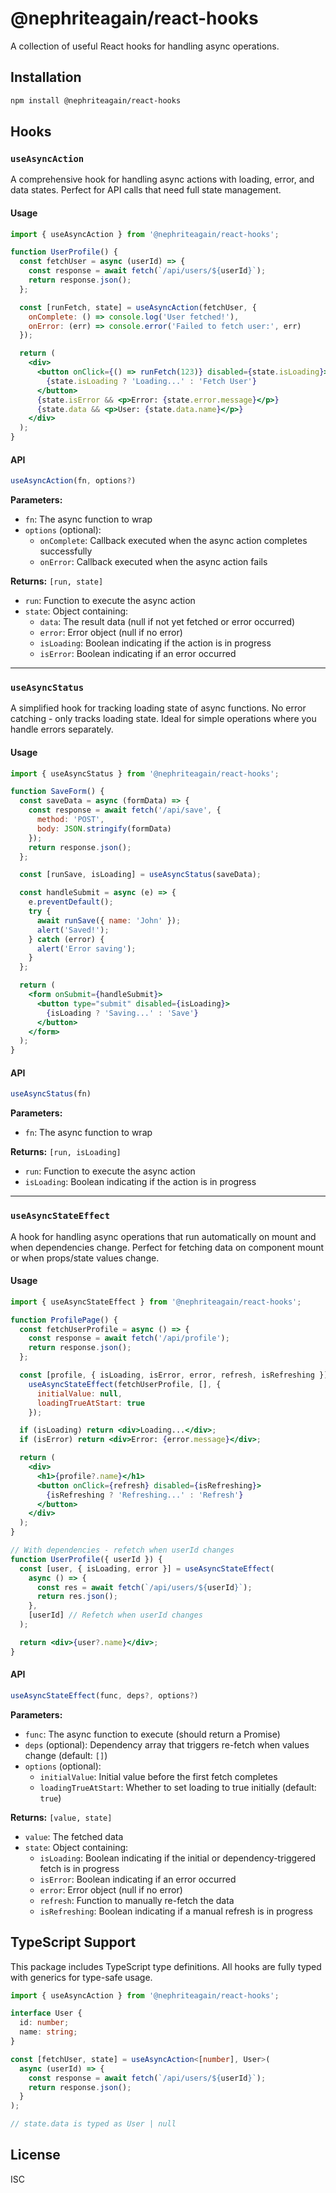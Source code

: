 # @nephriteagain/react-hooks

A collection of useful React hooks for handling async operations.

## Installation

```bash
npm install @nephriteagain/react-hooks
```

## Hooks

### `useAsyncAction`

A comprehensive hook for handling async actions with loading, error, and data states. Perfect for API calls that need full state management.

#### Usage

```jsx
import { useAsyncAction } from '@nephriteagain/react-hooks';

function UserProfile() {
  const fetchUser = async (userId) => {
    const response = await fetch(`/api/users/${userId}`);
    return response.json();
  };

  const [runFetch, state] = useAsyncAction(fetchUser, {
    onComplete: () => console.log('User fetched!'),
    onError: (err) => console.error('Failed to fetch user:', err)
  });

  return (
    <div>
      <button onClick={() => runFetch(123)} disabled={state.isLoading}>
        {state.isLoading ? 'Loading...' : 'Fetch User'}
      </button>
      {state.isError && <p>Error: {state.error.message}</p>}
      {state.data && <p>User: {state.data.name}</p>}
    </div>
  );
}
```

#### API

```typescript
useAsyncAction(fn, options?)
```

**Parameters:**
- `fn`: The async function to wrap
- `options` (optional):
  - `onComplete`: Callback executed when the async action completes successfully
  - `onError`: Callback executed when the async action fails

**Returns:** `[run, state]`
- `run`: Function to execute the async action
- `state`: Object containing:
  - `data`: The result data (null if not yet fetched or error occurred)
  - `error`: Error object (null if no error)
  - `isLoading`: Boolean indicating if the action is in progress
  - `isError`: Boolean indicating if an error occurred

---

### `useAsyncStatus`

A simplified hook for tracking loading state of async functions. No error catching - only tracks loading state. Ideal for simple operations where you handle errors separately.

#### Usage

```jsx
import { useAsyncStatus } from '@nephriteagain/react-hooks';

function SaveForm() {
  const saveData = async (formData) => {
    const response = await fetch('/api/save', {
      method: 'POST',
      body: JSON.stringify(formData)
    });
    return response.json();
  };

  const [runSave, isLoading] = useAsyncStatus(saveData);

  const handleSubmit = async (e) => {
    e.preventDefault();
    try {
      await runSave({ name: 'John' });
      alert('Saved!');
    } catch (error) {
      alert('Error saving');
    }
  };

  return (
    <form onSubmit={handleSubmit}>
      <button type="submit" disabled={isLoading}>
        {isLoading ? 'Saving...' : 'Save'}
      </button>
    </form>
  );
}
```

#### API

```typescript
useAsyncStatus(fn)
```

**Parameters:**
- `fn`: The async function to wrap

**Returns:** `[run, isLoading]`
- `run`: Function to execute the async action
- `isLoading`: Boolean indicating if the action is in progress

---

### `useAsyncStateEffect`

A hook for handling async operations that run automatically on mount and when dependencies change. Perfect for fetching data on component mount or when props/state values change.

#### Usage

```jsx
import { useAsyncStateEffect } from '@nephriteagain/react-hooks';

function ProfilePage() {
  const fetchUserProfile = async () => {
    const response = await fetch('/api/profile');
    return response.json();
  };

  const [profile, { isLoading, isError, error, refresh, isRefreshing }] =
    useAsyncStateEffect(fetchUserProfile, [], {
      initialValue: null,
      loadingTrueAtStart: true
    });

  if (isLoading) return <div>Loading...</div>;
  if (isError) return <div>Error: {error.message}</div>;

  return (
    <div>
      <h1>{profile?.name}</h1>
      <button onClick={refresh} disabled={isRefreshing}>
        {isRefreshing ? 'Refreshing...' : 'Refresh'}
      </button>
    </div>
  );
}

// With dependencies - refetch when userId changes
function UserProfile({ userId }) {
  const [user, { isLoading, error }] = useAsyncStateEffect(
    async () => {
      const res = await fetch(`/api/users/${userId}`);
      return res.json();
    },
    [userId] // Refetch when userId changes
  );

  return <div>{user?.name}</div>;
}
```

#### API

```typescript
useAsyncStateEffect(func, deps?, options?)
```

**Parameters:**
- `func`: The async function to execute (should return a Promise)
- `deps` (optional): Dependency array that triggers re-fetch when values change (default: `[]`)
- `options` (optional):
  - `initialValue`: Initial value before the first fetch completes
  - `loadingTrueAtStart`: Whether to set loading to true initially (default: `true`)

**Returns:** `[value, state]`
- `value`: The fetched data
- `state`: Object containing:
  - `isLoading`: Boolean indicating if the initial or dependency-triggered fetch is in progress
  - `isError`: Boolean indicating if an error occurred
  - `error`: Error object (null if no error)
  - `refresh`: Function to manually re-fetch the data
  - `isRefreshing`: Boolean indicating if a manual refresh is in progress

## TypeScript Support

This package includes TypeScript type definitions. All hooks are fully typed with generics for type-safe usage.

```typescript
import { useAsyncAction } from '@nephriteagain/react-hooks';

interface User {
  id: number;
  name: string;
}

const [fetchUser, state] = useAsyncAction<[number], User>(
  async (userId) => {
    const response = await fetch(`/api/users/${userId}`);
    return response.json();
  }
);

// state.data is typed as User | null
```

## License

ISC
